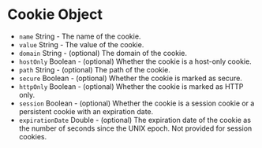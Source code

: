 # Cookie Object

* `name` String - The name of the cookie.
* `value` String - The value of the cookie.
* `domain` String - (optional) The domain of the cookie.
* `hostOnly` Boolean - (optional) Whether the cookie is a host-only cookie.
* `path` String - (optional) The path of the cookie.
* `secure` Boolean - (optional) Whether the cookie is marked as secure.
* `httpOnly` Boolean - (optional) Whether the cookie is marked as HTTP only.
* `session` Boolean - (optional) Whether the cookie is a session cookie or a persistent
  cookie with an expiration date.
* `expirationDate` Double - (optional) The expiration date of the cookie as
  the number of seconds since the UNIX epoch. Not provided for session
  cookies.
